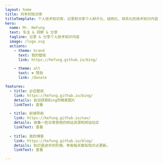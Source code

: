 ```yaml
---
layout: home
title: 何丰的知识库 
titleTemplate: 个人技术知识库，记录和分享个人碎片化、结构化、体系化的技术知识内容
hero:
  name: Mr. HeFung
  text: 专注 & 洞察 & 分享
  tagline: 记录 & 分享个人技术知识内容
  image: /logo.svg
  actions:
    - theme: brand
      text: 我的壁纸
      link: https://hefung.github.io/bing/

    - theme: alt
      text: ❤️ 赞助
      link: /donate

features:
  - title: 必应壁纸
    link: https://hefung.github.io/bing/
    details: 自动获取Bing的精美图片
    linkText: 查看

  - title: 前端导航
    link: https://hefung.github.io/nav/
    details: 收集一些日常使用的网站资源和网站社区
    linkText: 查看  
    
  - title: 我的博客
    link: https://hefung.github.io/blog/
    details: 知识是进步的阶梯，争取每天都有知识点更新。
    linkText: 查看   

---
```


<confetti />

